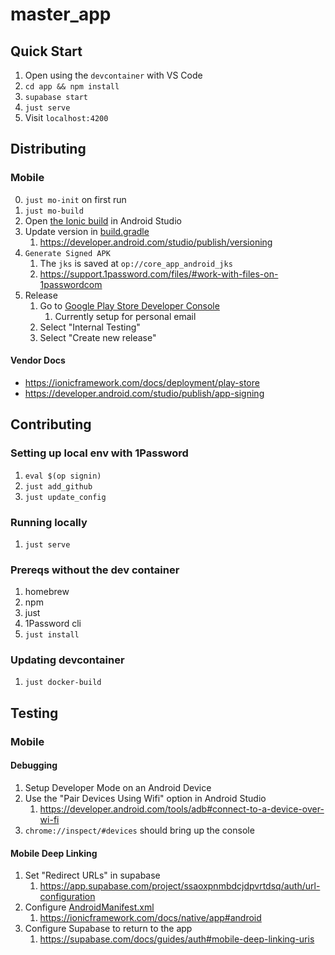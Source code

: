 # master_app

## Quick Start

1. Open using the `devcontainer` with VS Code
2. `cd app && npm install`
3. `supabase start`
4. `just serve`
5. Visit `localhost:4200`

## Distributing

### Mobile

0. `just mo-init` on first run
1. `just mo-build`
2. Open [the Ionic build](./app/android/) in Android Studio
3. Update version in [build.gradle](./app/android/app/build.gradle)
   1. https://developer.android.com/studio/publish/versioning
4. `Generate Signed APK`
   1. The `jks` is saved at `op://core_app_android_jks`
   2. https://support.1password.com/files/#work-with-files-on-1passwordcom
5. Release
   1. Go to [Google Play Store Developer Console](https://play.google.com/apps/publish)
      1. Currently setup for personal email
   2. Select "Internal Testing"
   3. Select "Create new release"

#### Vendor Docs

- https://ionicframework.com/docs/deployment/play-store
- https://developer.android.com/studio/publish/app-signing

## Contributing

### Setting up local env with 1Password

1. `eval $(op signin)`
2. `just add_github`
3. `just update_config`

### Running locally

1. `just serve`

### Prereqs without the dev container

1. homebrew
2. npm
3. just
4. 1Password cli
5. `just install`

### Updating devcontainer

1. `just docker-build`

## Testing

### Mobile

#### Debugging

1. Setup Developer Mode on an Android Device
2. Use the "Pair Devices Using Wifi" option in Android Studio
   1. https://developer.android.com/tools/adb#connect-to-a-device-over-wi-fi
3. `chrome://inspect/#devices` should bring up the console

#### Mobile Deep Linking

1. Set "Redirect URLs" in supabase
   1. https://app.supabase.com/project/ssaoxpnmbdcjdpvrtdsq/auth/url-configuration
2. Configure [AndroidManifest.xml](./app/android/app/src/main/AndroidManifest.xml)
   1. https://ionicframework.com/docs/native/app#android
3. Configure Supabase to return to the app
   1. https://supabase.com/docs/guides/auth#mobile-deep-linking-uris
